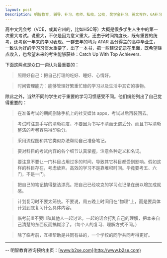 ```yaml
---
layout: post
Description: 明智教育, 辅导，补习，老师，私校，公校, 奖学金补习，英文写作，GA补习辅导，大学选择，工作规划，从业规划，天才儿童是浮云，澳洲学生挫折教育，儿童空间推理，空间理解能力， 自我观对学习成绩的影响，ATAR 成绩，学校排名局限性，介绍 比较, 澳洲 墨尔本，Scholarship Tutoring, General Ability, Numerical Reasoning, Verbal Reasoning Tutoring, Writing, Universities Selection, Career Education, Career Advisors, Guidance, Melbourne Private Schools, Selective Schools, Writing tutoring, Interviews tutoring, Resume Writing, Spatial skills, Failures help gifted children，Critical and creative thinking involves reasoning, using and analysing evidence, and applying knowledge to find creative solutions to complex problems；Verbal Reasoning, Decision Making, Quantitative Reasoning, Abstract Reasoning, Situational Judgement, self-concept and school results, school marks, gender differences in STEM subjects, cognitive load theory，墨尔本 常春藤, 男私校藤校, 男校群雄记, APS Sport,  Associated Public Schools of Victoria Sport,  Public Schools, Melbourne High, Melbourne Grammar, Scotch College, St Kevin's College, Boys Schools in Melburne, 强身健体只是一小部分 对精神和意志的锤炼
---
```


高中文凭会考（VCE，或其它州的，比如HSC等）大概是很多学生人生中的第一次重大考试。说重大，不仅是因为意义重大，还由于时间跨度长，既有重要的统考，还考察一年来的学习表现。一群去年的均为 ATAR 高分得主的高中毕业生，一致认为好的学习习惯太重要了，出了一本书，把一些建议记录在里面，既希望赚点收入，也希望未来的考生能够获益：Catch Up With Top Achievers.


下面这两点是众口一词认为最重要的：

> 照顾好自己：把自己打理的吃好、睡好、心情好。


> 时间管理能力：能够管理好繁重忙碌的学习以及生活中其它的事物。



除此之外，当然不同的学生对于重要的学习习惯感受不同。他们纷纷列出了自己觉得重要的：

> 在准备考试的期间删除手机上的社交媒体 apps，考试过后再装回去。

> 考试时注意手写的清晰程度，不要因为书写不清而无谓丢分。而且书写清晰整洁的考卷容易得印象分。

> 采用流程图和其它类似办法帮助自己准备笔记。

> 要对科目的考试内容的各个细节认真掌握，注意各种定义和名词。

> 要注意不要让一门科目占用过多的时间，导致其它科目都受到影响。假如这样的科目存在，考虑放弃。高效的学习不是靠堆积时间。毕竟要考五、六门，不是一门。

> 把自己的笔记搞得整洁漂亮。把自己已经攻克的学习点记录在册以增加成就感。

> 计划复习时不要太笼统。不要说，周五晚上时间用在“物理”上，而是要具体计划到底复习什么具体内容。

> 临考前!!!不要!!!和其他人一起讨论。一起的话会打乱自己的理解，把本来自己清楚的东西反而搞糊涂了。（每个人的复习、理解方式不同。）

> 除了临考前，互相帮助是共同有益的，一个学校的同学共同考得更好。


--------
-- 明智教育咨询预约主页：[www.b2se.com](http://www.b2se.com)

